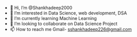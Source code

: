 - 👋 Hi, I’m @Shankhadeep2000
- 👀 I’m interested in Data Science, web development, DSA
- 🌱 I’m currently learning Machine Learning
- 💞️ I’m looking to collaborate on Data Science Project
- 📫 How to reach me Gmail- sshankhadeep226@gmail.com

<!---
Shankhadeep2000/Shankhadeep2000 is a ✨ special ✨ repository because its `README.md` (this file) appears on your GitHub profile.
You can click the Preview link to take a look at your changes.
--->
